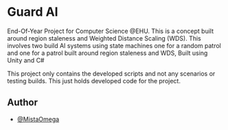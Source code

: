 # Guard AI

End-Of-Year Project for Computer Science @EHU. This is a concept built around region staleness and Weighted Distance Scaling (WDS). 
This  involves two build AI systems using state machines one for a random patrol and one for a patrol built around region staleness and WDS, Built using Unity and C#

This project only contains the developed scripts and not any scenarios or testing builds. This just holds developed code for the project.
## Author

- [@MistaOmega](https://www.github.com/MistaOmega)


